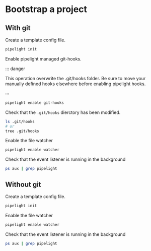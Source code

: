 # Bootstrap a project

## With git

Create a template config file.

```sh
pipelight init
```

Enable pipelight managed git-hooks.


::: danger

This operation overwrite the .git/hooks folder. Be sure to move your manually
defined hooks elsewhere before enabling pipelight hooks.

:::

```sh
pipelight enable git-hooks
```

Check that the `.git/hooks` dierctory has been modified.

```sh
ls .git/hooks
# or
tree .git/hooks
```

Enable the file watcher

```sh
pipelight enable watcher
```

Check that the event listener is running in the background

```sh
ps aux | grep pipelight
```

## Without git

Create a template config file.

```sh
pipelight init
```

Enable the file watcher

```sh
pipelight enable watcher
```

Check that the event listener is running in the background

```sh
ps aux | grep pipelight
```
